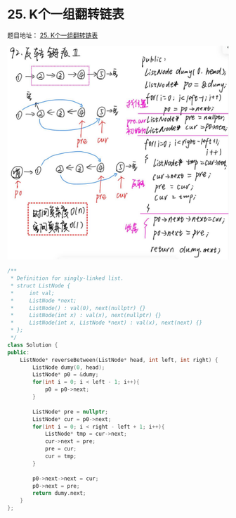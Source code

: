 # 25. K个一组翻转链表

题目地址： [25. K个一组翻转链表](https://leetcode.cn/problems/reverse-nodes-in-k-group/description/)

![alt text](../../../图片/0603-0605链表/92.反转链表2.png)

```c++
/**
 * Definition for singly-linked list.
 * struct ListNode {
 *     int val;
 *     ListNode *next;
 *     ListNode() : val(0), next(nullptr) {}
 *     ListNode(int x) : val(x), next(nullptr) {}
 *     ListNode(int x, ListNode *next) : val(x), next(next) {}
 * };
 */
class Solution {
public:
    ListNode* reverseBetween(ListNode* head, int left, int right) {
        ListNode dumy(0, head);
        ListNode* p0 = &dumy;
        for(int i = 0; i < left - 1; i++){
            p0 = p0->next;
        }

        ListNode* pre = nullptr;
        ListNode* cur = p0->next;
        for(int i = 0; i < right - left + 1; i++){
            ListNode* tmp = cur->next;
            cur->next = pre;
            pre = cur;
            cur = tmp;
        }

        p0->next->next = cur;
        p0->next = pre;
        return dumy.next;
    }
};
```